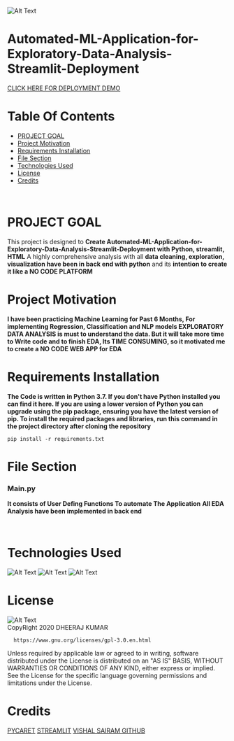 ![Alt Text](https://github.com/DheerajKumar97/Automated-ML-Application-for-Exploratory-Data-Analysis-Streamlit-Deployment/blob/master/EDA.jpg)
<br>
#  Automated-ML-Application-for-Exploratory-Data-Analysis-Streamlit-Deployment
<a href="https://www.youtube.com/watch?v=Za3HwoqykwY&feature=youtu.be">CLICK HERE FOR DEPLOYMENT DEMO</a>
<br>
# Table Of Contents
- [PROJECT GOAL](#PROJECT-GOAL)
- [Project Motivation](#Project-Motivation)
- [Requirements Installation](#Requirements-Installation)
- [File Section](#File-Section)
- [Technologies Used](#Technologies-Used)
- [License](#License)
- [Credits](#Credits)
<br>

# PROJECT GOAL

 This project is designed to **Create Automated-ML-Application-for-Exploratory-Data-Analysis-Streamlit-Deployment with Python, streamlit, HTML** 
 A highly comprehensive analysis with all **data cleaning, exploration, visualization have been in back end with python** and its **intention to create it like a NO CODE PLATFORM**

# Project Motivation

**I have been practicing Machine Learning for Past 6 Months, For implementing Regression, Classification and NLP models EXPLORATORY DATA ANALYSIS is must to understand the data. But it will take more time to Write code and to finish EDA, Its TIME CONSUMING, so it motivated me to create a NO CODE WEB APP for EDA**

# Requirements Installation

**The Code is written in Python 3.7. If you don't have Python installed you can find it here. If you are using a lower version of Python you can upgrade using the pip package, ensuring you have the latest version of pip. To install the required packages and libraries, run this command in the project directory after cloning the repository**

    pip install -r requirements.txt
    
# File Section

### Main.py

**It consists of User Defing Functions To automate The Application**
**All EDA Analysis have been implemented in back end**

<br>

# Technologies Used

![Alt Text](https://github.com/DheerajKumar97/IPL-Score-Prediction-with-Flask-Deployment-Heroku/blob/master/static/p1.jpg)
![Alt Text](https://github.com/DheerajKumar97/IPL-Score-Prediction-with-Flask-Deployment-Heroku/blob/master/static/p2.png)
![Alt Text](https://github.com/DheerajKumar97/Automated-ML-Application-for-Exploratory-Data-Analysis-Streamlit-Deployment/blob/master/STREAMLIT.jpg)

# License

![Alt Text](https://github.com/DheerajKumar97/Customer-Life-Time-Value-Prediction-Flask-Deployment--Heroku/blob/master/CLTP%20Analysis%20Output/GNU%20license.jpg)
<br>
CopyRight 2020 DHEERAJ KUMAR

      https://www.gnu.org/licenses/gpl-3.0.en.html
      
Unless required by applicable law or agreed to in writing, software distributed under the License is distributed on an "AS IS" BASIS, WITHOUT WARRANTIES OR CONDITIONS OF ANY KIND, either express or implied. See the License for the specific language governing permissions and limitations under the License.
<br>

# Credits
<a href="https://pycaret.org/">PYCARET</a>
<a href="https://www.streamlit.io/">STREAMLIT</a>
<a href="https://github.com/vishalsiram">VISHAL SAIRAM GITHUB</a>
